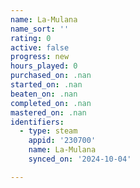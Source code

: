 ```yaml
---
name: La-Mulana
name_sort: ''
rating: 0
active: false
progress: new
hours_played: 0
purchased_on: .nan
started_on: .nan
beaten_on: .nan
completed_on: .nan
mastered_on: .nan
identifiers:
  - type: steam
    appid: '230700'
    name: La-Mulana
    synced_on: '2024-10-04'

---
```

